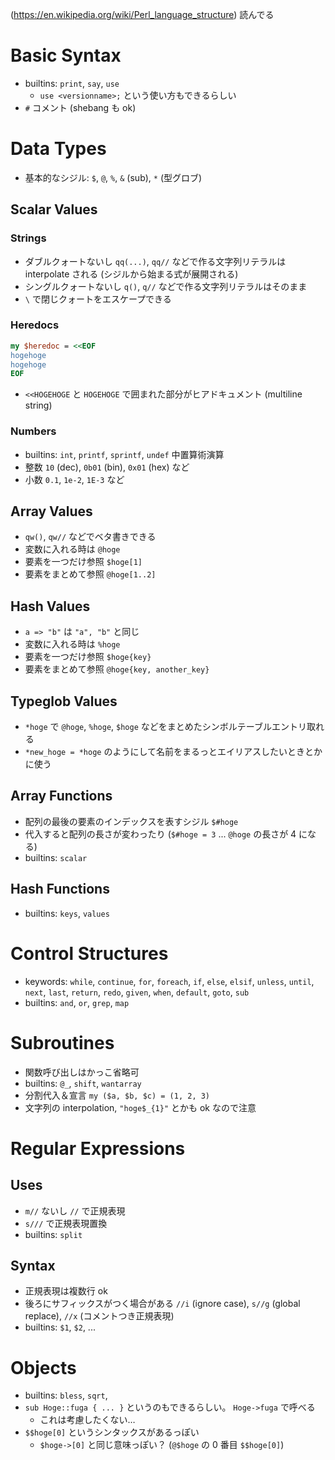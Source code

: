 (https://en.wikipedia.org/wiki/Perl_language_structure) 読んでる

# Basic Syntax

- builtins: `print`, `say`, `use`
  - `use <versionname>;` という使い方もできるらしい
- `#` コメント (shebang も ok)

# Data Types

- 基本的なシジル: `$`, `@`, `%`, `&` (sub), `*` (型グロブ)

## Scalar Values
### Strings

- ダブルクォートないし `qq(...)`, `qq//` などで作る文字列リテラルは interpolate される (シジルから始まる式が展開される)
- シングルクォートないし `q()`, `q//` などで作る文字列リテラルはそのまま
- `\` で閉じクォートをエスケープできる

### Heredocs

```perl
my $heredoc = <<EOF
hogehoge
hogehoge
EOF
```

- `<<HOGEHOGE` と `HOGEHOGE` で囲まれた部分がヒアドキュメント (multiline string)

### Numbers

- builtins: `int`, `printf`, `sprintf`, `undef` 中置算術演算
- 整数 `10` (dec), `0b01` (bin), `0x01` (hex) など
- 小数 `0.1`, `1e-2`, `1E-3` など

## Array Values

- `qw()`, `qw//` などでベタ書きできる
- 変数に入れる時は `@hoge`
- 要素を一つだけ参照 `$hoge[1]`
- 要素をまとめて参照 `@hoge[1..2]`

## Hash Values

- `a => "b"` は `"a", "b"` と同じ
- 変数に入れる時は `%hoge`
- 要素を一つだけ参照 `$hoge{key}`
- 要素をまとめて参照 `@hoge{key, another_key}`

## Typeglob Values

- `*hoge` で `@hoge`, `%hoge`, `$hoge` などをまとめたシンボルテーブルエントリ取れる
- `*new_hoge = *hoge` のようにして名前をまるっとエイリアスしたいときとかに使う

## Array Functions

- 配列の最後の要素のインデックスを表すシジル `$#hoge`
- 代入すると配列の長さが変わったり (`$#hoge = 3` ... `@hoge` の長さが 4 になる)
- builtins: `scalar`

## Hash Functions

- builtins: `keys`, `values`

# Control Structures

- keywords: `while`, `continue`, `for`, `foreach`, `if`, `else`, `elsif`, `unless`, `until`, `next`, `last`, `return`, `redo`, `given`, `when`, `default`, `goto`, `sub`
- builtins: `and`, `or`, `grep`, `map`

# Subroutines

- 関数呼び出しはかっこ省略可
- builtins: `@_`, `shift`, `wantarray`
- 分割代入＆宣言 `my ($a, $b, $c) = (1, 2, 3)`
- 文字列の interpolation, `"hoge$_{1}"` とかも ok なので注意

# Regular Expressions
## Uses

- `m//` ないし `//` で正規表現
- `s///` で正規表現置換
- builtins: `split`

## Syntax

- 正規表現は複数行 ok
- 後ろにサフィックスがつく場合がある `//i` (ignore case), `s//g` (global replace), `//x` (コメントつき正規表現)
- builtins: `$1`, `$2`, ...

# Objects

- builtins: `bless`, `sqrt`,
- `sub Hoge::fuga { ... }` というのもできるらしい。 `Hoge->fuga` で呼べる
  - これは考慮したくない…
- `$$hoge[0]` というシンタックスがあるっぽい
  - `$hoge->[0]` と同じ意味っぽい？ (`@$hoge` の 0 番目 `$$hoge[0]`)
